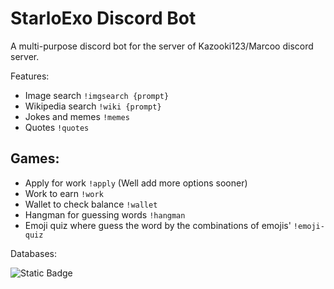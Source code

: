 # StarloExo Discord Bot

A multi-purpose discord bot for the server of Kazooki123/Marcoo discord server. 

Features:
* Image search `!imgsearch {prompt}`
* Wikipedia search `!wiki {prompt}`
* Jokes and memes `!memes`
* Quotes `!quotes`

## Games:
* Apply for work `!apply` (Well add more options sooner)
* Work to earn `!work`
* Wallet to check balance `!wallet`
* Hangman for guessing words `!hangman`
* Emoji quiz where guess the word by the combinations of emojis' `!emoji-quiz`

Databases:

![Static Badge](https://img.shields.io/badge/DB-black?logo=postgresql&label=PostgreSQL)
